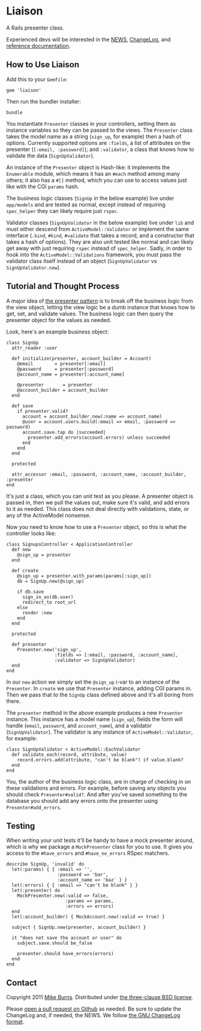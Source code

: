 Liaison
=======

A Rails presenter class.

Experienced devs will be interested in the [NEWS](https://github.com/mike-burns/liaison/blob/master/NEWS), [ChangeLog](https://github.com/mike-burns/liaison/blob/master/ChangeLog), and [reference documentation](http://rubydoc.info/gems/liaison/0.0.2/frames).

How to Use Liaison
------------------

Add this to your `Gemfile`:

    gem 'liaison'

Then run the bundler installer:

    bundle

You instantiate `Presenter` classes in your controllers, setting them as instance variables so they can be passed to the views. The `Presenter` class takes the model name as a string (`sign_up`, for example) then a hash of options. Currently supported options are `:fields`, a list of attributes on the presenter (`[:email, :password]`); and `:validator`, a class that knows how to validate the data (`SignUpValidator`).

An instance of the `Presenter` object is Hash-like: it implements the `Enumerable` module, which means it has an `#each` method among many others; it also has a `#[]` method, which you can use to access values just like with the CGI `params` hash.

The business logic classes (`SignUp` in the below example) live under `app/models` and are tested as normal, except instead of requiring `spec_helper` they can likely require just `rspec`.

Validator classes (`SignUpValidator` in the below example) live under `lib` and must either descend from `ActiveModel::Validator` or implement the same interface (`.kind`, `#kind`, `#validate` that takes a record, and a constructor that takes a hash of options). They are also unit tested like normal and can likely get away with just requiring `rspec` instead of `spec_helper`. Sadly, in order to hook into the `ActiveModel::Validations` framework, you must pass the validator class itself instead of an object (`SignUpValidator` vs `SignUpValidator.new`).

Tutorial and Thought Process
----------------------------

A major idea of [the presenter pattern](http://blog.jayfields.com/2007/03/rails-presenter-pattern.html) is to break off the business logic from the view object, letting the view logic be a dumb instance that knows how to get, set, and validate values. The business logic can then query the presenter object for the values as needed.

Look, here's an example business object:

    class SignUp
      attr_reader :user

      def initialize(presenter, account_builder = Account)
        @email        = presenter[:email]
        @password     = presenter[:password]
        @account_name = presenter[:account_name]
    
        @presenter       = presenter
        @account_builder = account_builder
      end
    
      def save
        if presenter.valid?
          account = account_builder.new(:name => account_name)
          @user = account.users.build(:email => email, :password => password)
          account.save.tap do |succeeded|
            presenter.add_errors(account.errors) unless succeeded
          end
        end
      end
    
      protected
    
      attr_accessor :email, :password, :account_name, :account_builder, :presenter
    end

It's just a class, which you can unit test as you please. A presenter object is passed in, then we pull the values out, make sure it's valid, and add errors to it as needed. This class does not deal directly with validations, state, or any of the ActiveModel nonsense.

Now you need to know how to use a `Presenter` object, so this is what the controller looks like:

    class SignupsController < ApplicationController
      def new
        @sign_up = presenter
      end
    
      def create
        @sign_up = presenter.with_params(params[:sign_up])
        db = SignUp.new(@sign_up)
    
        if db.save
          sign_in_as(db.user)
          redirect_to root_url
        else
          render :new
        end
      end
      
      protected
      
      def presenter
        Presenter.new('sign_up',
                      :fields => [:email, :password, :account_name],
                      :validator => SignUpValidator)
      end
    end

In our `new` action we simply set the `@sign_up` i-var to an instance of the `Presenter`. In `create` we use that `Presenter` instance, adding CGI params in. Then we pass that to the `SignUp` class defined above and it's all boring from there.

The `presenter` method in the above example produces a new `Presenter` instance. This instance has a model name (`sign_up`), fields the form will handle (`email`, `password`, and `account_name`), and a validator (`SignUpValidator`). The validator is any instance of `ActiveModel::Validator`, for example:

    class SignUpValidator < ActiveModel::EachValidator
      def validate_each(record, attribute, value)
        record.errors.add(attribute, "can't be blank") if value.blank?
      end
    end

You, the author of the business logic class, are in charge of checking in on these validations and errors. For example, before saving any objects you should check `Presenter#valid?`. And after you've saved something to the database you should add any errors onto the presenter using `Presenter#add_errors`.

Testing
-------

When writing your unit tests it'll be handy to have a mock presenter around, which is why we package a `MockPresenter` class for you to use. It gives you access to the `#have_errors` and `#have_no_errors` RSpec matchers.


    describe SignUp, 'invalid' do
      let(:params) { { :email => '',
                       :password => 'bar',
                       :account_name => 'baz' } }
      let(:errors) { { :email => "can't be blank" } }
      let(:presenter) do
        MockPresenter.new(:valid => false,
                          :params => params,
                          :errors => errors)
      end
      let(:account_builder) { MockAccount.new(:valid => true) }
    
      subject { SignUp.new(presenter, account_builder) }
    
      it "does not save the account or user" do
        subject.save.should be_false

        presenter.should have_errors(errors)
      end
    end

Contact
-------

Copyright 2011 [Mike Burns](http://mike-burns.com/). Distributed under [the three-clause BSD license](https://github.com/mike-burns/liaison/blob/master/LICENSE).

Please [open a pull request on Github](https://github.com/mike-burns/liaison/pulls) as needed. Be sure to update the ChangeLog and, if needed, the NEWS. We follow [the GNU ChangeLog format](http://www.gnu.org/prep/standards/html_node/Change-Logs.html).
